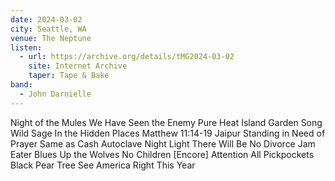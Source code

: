 ```yaml
---
date: 2024-03-02
city: Seattle, WA
venue: The Neptune
listen:
  - url: https://archive.org/details/tMG2024-03-02
    site: Internet Archive
    taper: Tape & Bake
band:
  - John Darnielle
---
```

Night of the Mules
We Have Seen the Enemy
Pure Heat
Island Garden Song
Wild Sage
In the Hidden Places
Matthew 11:14-19
Jaipur
Standing in Need of Prayer
Same as Cash
Autoclave
Night Light
There Will Be No Divorce
Jam Eater Blues
Up the Wolves
No Children
[Encore]
Attention All Pickpockets
Black Pear Tree
See America Right
This Year
